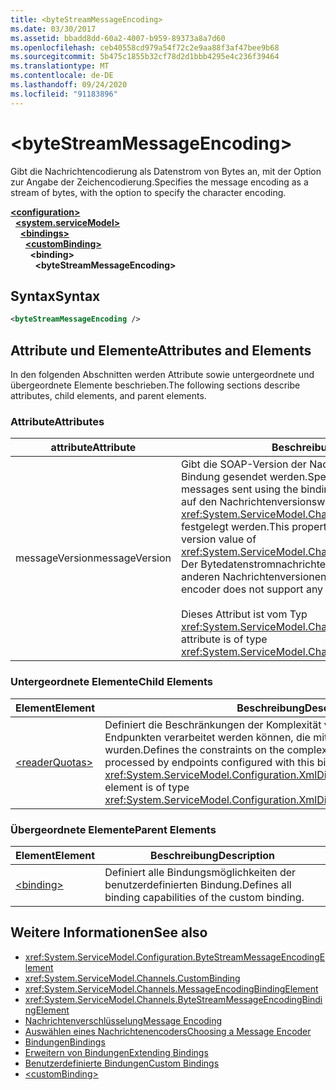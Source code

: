 ```yaml
---
title: <byteStreamMessageEncoding>
ms.date: 03/30/2017
ms.assetid: bbadd8dd-60a2-4007-b959-89373a8a7d60
ms.openlocfilehash: ceb40558cd979a54f72c2e9aa88f3af47bee9b68
ms.sourcegitcommit: 5b475c1855b32cf78d2d1bbb4295e4c236f39464
ms.translationtype: MT
ms.contentlocale: de-DE
ms.lasthandoff: 09/24/2020
ms.locfileid: "91183896"
---
```

# \<byteStreamMessageEncoding>

<span data-ttu-id="b85f1-101">Gibt die Nachrichtencodierung als Datenstrom von Bytes an, mit der Option zur Angabe der Zeichencodierung.</span><span class="sxs-lookup"><span data-stu-id="b85f1-101">Specifies the message encoding as a stream of bytes, with the option to specify the character encoding.</span></span>  
  
[**\<configuration>**](../configuration-element.md)\
&nbsp;&nbsp;[**\<system.serviceModel>**](system-servicemodel.md)\
&nbsp;&nbsp;&nbsp;&nbsp;[**\<bindings>**](bindings.md)\
&nbsp;&nbsp;&nbsp;&nbsp;&nbsp;&nbsp;[**\<customBinding>**](custombinding.md)\
&nbsp;&nbsp;&nbsp;&nbsp;&nbsp;&nbsp;&nbsp;&nbsp;**\<binding>**\
&nbsp;&nbsp;&nbsp;&nbsp;&nbsp;&nbsp;&nbsp;&nbsp;&nbsp;&nbsp;**\<byteStreamMessageEncoding>**  
  
## <a name="syntax"></a><span data-ttu-id="b85f1-102">Syntax</span><span class="sxs-lookup"><span data-stu-id="b85f1-102">Syntax</span></span>  
  
```xml  
<byteStreamMessageEncoding />
```  
  
## <a name="attributes-and-elements"></a><span data-ttu-id="b85f1-103">Attribute und Elemente</span><span class="sxs-lookup"><span data-stu-id="b85f1-103">Attributes and Elements</span></span>  

 <span data-ttu-id="b85f1-104">In den folgenden Abschnitten werden Attribute sowie untergeordnete und übergeordnete Elemente beschrieben.</span><span class="sxs-lookup"><span data-stu-id="b85f1-104">The following sections describe attributes, child elements, and parent elements.</span></span>  
  
### <a name="attributes"></a><span data-ttu-id="b85f1-105">Attribute</span><span class="sxs-lookup"><span data-stu-id="b85f1-105">Attributes</span></span>  
  
|<span data-ttu-id="b85f1-106">attribute</span><span class="sxs-lookup"><span data-stu-id="b85f1-106">Attribute</span></span>|<span data-ttu-id="b85f1-107">Beschreibung</span><span class="sxs-lookup"><span data-stu-id="b85f1-107">Description</span></span>|  
|---------------|-----------------|  
|<span data-ttu-id="b85f1-108">messageVersion</span><span class="sxs-lookup"><span data-stu-id="b85f1-108">messageVersion</span></span>|<span data-ttu-id="b85f1-109">Gibt die SOAP-Version der Nachrichten an, die mithilfe der Bindung gesendet werden.</span><span class="sxs-lookup"><span data-stu-id="b85f1-109">Specifies the SOAP version of the messages sent using the binding.</span></span> <span data-ttu-id="b85f1-110">Diese Eigenschaft kann nur auf den Nachrichtenversionswert von <xref:System.ServiceModel.Channels.MessageVersion.None%2A> festgelegt werden.</span><span class="sxs-lookup"><span data-stu-id="b85f1-110">This property can only be set to the message version value of <xref:System.ServiceModel.Channels.MessageVersion.None%2A>.</span></span> <span data-ttu-id="b85f1-111">Der Bytedatenstromnachrichtenencoder unterstützt keine anderen Nachrichtenversionen.</span><span class="sxs-lookup"><span data-stu-id="b85f1-111">The byte stream message encoder does not support any other message versions.</span></span><br /><br /> <span data-ttu-id="b85f1-112">Dieses Attribut ist vom Typ <xref:System.ServiceModel.Channels.MessageVersion>.</span><span class="sxs-lookup"><span data-stu-id="b85f1-112">This attribute is of type <xref:System.ServiceModel.Channels.MessageVersion>.</span></span>|  
  
### <a name="child-elements"></a><span data-ttu-id="b85f1-113">Untergeordnete Elemente</span><span class="sxs-lookup"><span data-stu-id="b85f1-113">Child Elements</span></span>  
  
|<span data-ttu-id="b85f1-114">Element</span><span class="sxs-lookup"><span data-stu-id="b85f1-114">Element</span></span>|<span data-ttu-id="b85f1-115">Beschreibung</span><span class="sxs-lookup"><span data-stu-id="b85f1-115">Description</span></span>|  
|-------------|-----------------|  
|[\<readerQuotas>](/previous-versions/dotnet/netframework-4.0/ms731325(v=vs.100))|<span data-ttu-id="b85f1-116">Definiert die Beschränkungen der Komplexität von SOAP-Nachrichten, die von Endpunkten verarbeitet werden können, die mit dieser Bindung konfiguriert wurden.</span><span class="sxs-lookup"><span data-stu-id="b85f1-116">Defines the constraints on the complexity of SOAP messages that can be processed by endpoints configured with this binding.</span></span> <span data-ttu-id="b85f1-117">Dieses Element ist vom Typ <xref:System.ServiceModel.Configuration.XmlDictionaryReaderQuotasElement>.</span><span class="sxs-lookup"><span data-stu-id="b85f1-117">This element is of type <xref:System.ServiceModel.Configuration.XmlDictionaryReaderQuotasElement>.</span></span>|  
  
### <a name="parent-elements"></a><span data-ttu-id="b85f1-118">Übergeordnete Elemente</span><span class="sxs-lookup"><span data-stu-id="b85f1-118">Parent Elements</span></span>  
  
|<span data-ttu-id="b85f1-119">Element</span><span class="sxs-lookup"><span data-stu-id="b85f1-119">Element</span></span>|<span data-ttu-id="b85f1-120">Beschreibung</span><span class="sxs-lookup"><span data-stu-id="b85f1-120">Description</span></span>|  
|-------------|-----------------|  
|[\<binding>](bindings.md)|<span data-ttu-id="b85f1-121">Definiert alle Bindungsmöglichkeiten der benutzerdefinierten Bindung.</span><span class="sxs-lookup"><span data-stu-id="b85f1-121">Defines all binding capabilities of the custom binding.</span></span>|  
  
## <a name="see-also"></a><span data-ttu-id="b85f1-122">Weitere Informationen</span><span class="sxs-lookup"><span data-stu-id="b85f1-122">See also</span></span>

- <xref:System.ServiceModel.Configuration.ByteStreamMessageEncodingElement>
- <xref:System.ServiceModel.Channels.CustomBinding>
- <xref:System.ServiceModel.Channels.MessageEncodingBindingElement>
- <xref:System.ServiceModel.Channels.ByteStreamMessageEncodingBindingElement>
- [<span data-ttu-id="b85f1-123">Nachrichtenverschlüsselung</span><span class="sxs-lookup"><span data-stu-id="b85f1-123">Message Encoding</span></span>](message-encoding.md)
- [<span data-ttu-id="b85f1-124">Auswählen eines Nachrichtenencoders</span><span class="sxs-lookup"><span data-stu-id="b85f1-124">Choosing a Message Encoder</span></span>](../../../wcf/feature-details/choosing-a-message-encoder.md)
- [<span data-ttu-id="b85f1-125">Bindungen</span><span class="sxs-lookup"><span data-stu-id="b85f1-125">Bindings</span></span>](../../../wcf/bindings.md)
- [<span data-ttu-id="b85f1-126">Erweitern von Bindungen</span><span class="sxs-lookup"><span data-stu-id="b85f1-126">Extending Bindings</span></span>](../../../wcf/extending/extending-bindings.md)
- [<span data-ttu-id="b85f1-127">Benutzerdefinierte Bindungen</span><span class="sxs-lookup"><span data-stu-id="b85f1-127">Custom Bindings</span></span>](../../../wcf/extending/custom-bindings.md)
- [\<customBinding>](custombinding.md)
